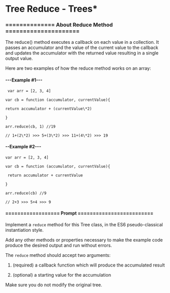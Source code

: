 # Tree Reduce - Trees\*

### ============== About Reduce Method =====================

The reduce() method executes a callback on each value in a collection. It passes an accumulator and the value of the current value to the callback and updates the accumulator with the returned value resulting in a single output value.

Here are two examples of how the reduce method works on an array:

#### ---Example #1---

` var arr = [2, 3, 4]`

`var cb = function (accumulator, currentValue){`

`return accumulator + (currentValue\*2)`

`}`

`arr.reduce(cb, 1) //19`

`// 1+(2\*2) >>> 5+(3\*2) >>> 11+(4\*2) >>> 19`

#### --Example #2---

`var arr = [2, 3, 4]`

`var cb = function (accumulator, currentValue){`

` return accumulator + currentValue`

`}`

`arr.reduce(cb) //9`

`// 2+3 >>> 5+4 >>> 9`

#### ================== Prompt =========================

Implement a `reduce` method for this Tree class, in the ES6 pseudo-classical instantiation style.

Add any other methods or properties necessary to make the example code produce the desired output and run without errors.

The `reduce` method should accept two arguments:

1. (required) a callback function which will produce the accumulated result

2. (optional) a starting value for the accumulation

Make sure you do not modify the original tree.
